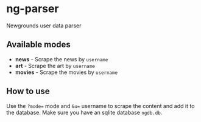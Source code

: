 # ng-parser
Newgrounds user data parser

## Available modes
- **news** - Scrape the news by `username`
- **art** - Scrape the art by `username`
- **movies** - Scrape the movies by `username`

## How to use
Use the `?mode=` mode and `&u=` username to scrape the content and add it to the database. Make sure you have an sqlite database `ngdb.db`.
